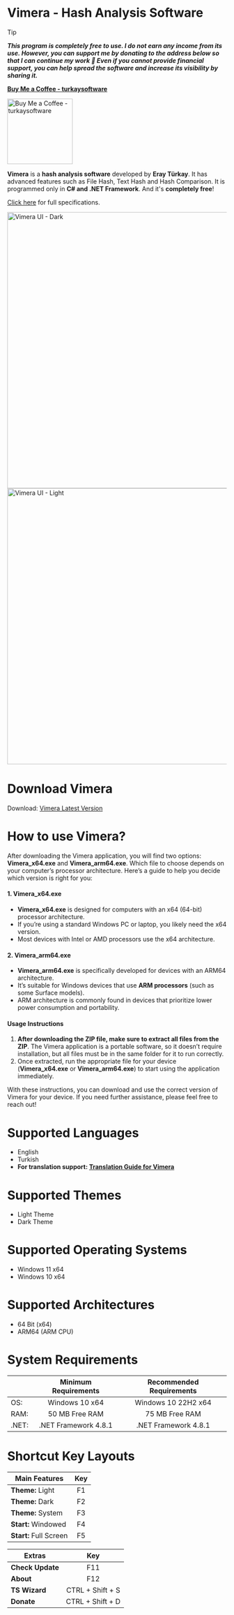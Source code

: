 # Vimera - Hash Analysis Software

> [!TIP]
**_This program is completely free to use. I do not earn any income from its use. However, you can support me by donating to the address below so that I can continue my work 💚 Even if you cannot provide financial support, you can help spread the software and increase its visibility by sharing it._**

**[Buy Me a Coffee - turkaysoftware](https://buymeacoffee.com/turkaysoftware)**

<img width="150" height="150" alt="Buy Me a Coffee - turkaysoftware" src="https://github.com/user-attachments/assets/9987c7dc-f8dd-42ab-a7f9-d8a4fca2e3d5" />

**Vimera** is a **hash analysis software** developed by **Eray Türkay**. It has advanced features such as File Hash, Text Hash and Hash Comparison. It is programmed only in **C# and .NET Framework**. And it's **completely free**!

[Click here](https://www.turkaysoftware.com/vimera) for full specifications.

<img width="1010" height="633" alt="Vimera UI - Dark" src="https://github.com/user-attachments/assets/19c6b5ee-502a-43cf-8d24-f4fa66be3d09" />

<img width="1010" height="633" alt="Vimera UI - Light" src="https://github.com/user-attachments/assets/080c5bb2-8814-4151-a1de-7ae26684352f" />

# Download Vimera

Download: [Vimera Latest Version](https://github.com/turkaysoftware/vimera/releases/latest)

# How to use Vimera?

After downloading the Vimera application, you will find two options: **Vimera_x64.exe** and **Vimera_arm64.exe**. Which file to choose depends on your computer’s processor architecture. Here’s a guide to help you decide which version is right for you:

#### 1. Vimera_x64.exe
- **Vimera_x64.exe** is designed for computers with an x64 (64-bit) processor architecture.
- If you’re using a standard Windows PC or laptop, you likely need the x64 version.
- Most devices with Intel or AMD processors use the x64 architecture.

#### 2. Vimera_arm64.exe
- **Vimera_arm64.exe** is specifically developed for devices with an ARM64 architecture.
- It’s suitable for Windows devices that use **ARM processors** (such as some Surface models).
- ARM architecture is commonly found in devices that prioritize lower power consumption and portability.

#### Usage Instructions
1. **After downloading the ZIP file, make sure to extract all files from the ZIP**. The Vimera application is a portable software, so it doesn’t require installation, but all files must be in the same folder for it to run correctly.
2. Once extracted, run the appropriate file for your device (**Vimera_x64.exe** or **Vimera_arm64.exe**) to start using the application immediately.

With these instructions, you can download and use the correct version of Vimera for your device. If you need further assistance, please feel free to reach out!

# Supported Languages

- English
- Turkish
- **For translation support: [Translation Guide for Vimera](https://github.com/turkaysoftware/vimera/discussions/2)**

# Supported Themes

- Light Theme
- Dark Theme

# Supported Operating Systems

- Windows 11 x64
- Windows 10 x64

# Supported Architectures

- 64 Bit (x64)
- ARM64 (ARM CPU)

# System Requirements

|  | Minimum Requirements | Recommended Requirements |
| -- | :--: | :--: |
| OS: | Windows 10 x64 | Windows 10 22H2 x64|
| RAM: | 50 MB Free RAM | 75 MB Free RAM |
| .NET: | .NET Framework 4.8.1 | .NET Framework 4.8.1 |

# Shortcut Key Layouts

| Main Features | Key |
| -- | :--: |
| **Theme:** Light | F1 |
| **Theme:** Dark | F2 |
| **Theme:** System | F3 |
| **Start:** Windowed | F4 |
| **Start:** Full Screen | F5 |

| Extras | Key |
| -- | :--: |
| **Check Update** | F11 |
| **About** | F12 |
| **TS Wizard** | CTRL + Shift + S |
| **Donate** | CTRL + Shift + D |
